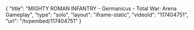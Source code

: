 {
    "title": "MIGHTY ROMAN INFANTRY - Germanicus - Total War: Arena Gameplay",
    "type": "solo",
    "layout": "iframe-static",
    "videoId": "117404751",
    "url": "\/tvpembed\/117404751"
}